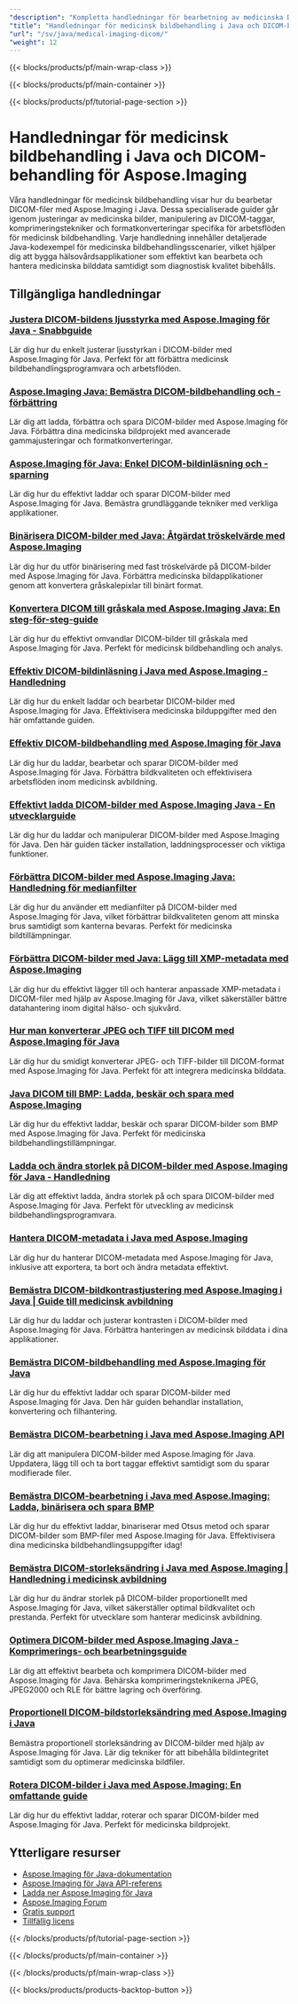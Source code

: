```yaml
---
"description": "Kompletta handledningar för bearbetning av medicinska DICOM-bilder, justeringar och specialiserade medicinska avbildningsoperationer med Aspose.Imaging för Java."
"title": "Handledningar för medicinsk bildbehandling i Java och DICOM-behandling för Aspose.Imaging"
"url": "/sv/java/medical-imaging-dicom/"
"weight": 12
---
```


{{< blocks/products/pf/main-wrap-class >}}

{{< blocks/products/pf/main-container >}}

{{< blocks/products/pf/tutorial-page-section >}}
# Handledningar för medicinsk bildbehandling i Java och DICOM-behandling för Aspose.Imaging

Våra handledningar för medicinsk bildbehandling visar hur du bearbetar DICOM-filer med Aspose.Imaging i Java. Dessa specialiserade guider går igenom justeringar av medicinska bilder, manipulering av DICOM-taggar, komprimeringstekniker och formatkonverteringar specifika för arbetsflöden för medicinsk bildbehandling. Varje handledning innehåller detaljerade Java-kodexempel för medicinska bildbehandlingsscenarier, vilket hjälper dig att bygga hälsovårdsapplikationer som effektivt kan bearbeta och hantera medicinska bilddata samtidigt som diagnostisk kvalitet bibehålls.

## Tillgängliga handledningar

### [Justera DICOM-bildens ljusstyrka med Aspose.Imaging för Java - Snabbguide](./adjust-dicom-brightness-aspose-imaging-java/)
Lär dig hur du enkelt justerar ljusstyrkan i DICOM-bilder med Aspose.Imaging för Java. Perfekt för att förbättra medicinsk bildbehandlingsprogramvara och arbetsflöden.

### [Aspose.Imaging Java: Bemästra DICOM-bildbehandling och -förbättring](./aspose-imaging-java-load-enhance-dicom-images/)
Lär dig att ladda, förbättra och spara DICOM-bilder med Aspose.Imaging för Java. Förbättra dina medicinska bildprojekt med avancerade gammajusteringar och formatkonverteringar.

### [Aspose.Imaging för Java: Enkel DICOM-bildinläsning och -sparning](./aspose-imaging-java-load-save-dicom-images/)
Lär dig hur du effektivt laddar och sparar DICOM-bilder med Aspose.Imaging för Java. Bemästra grundläggande tekniker med verkliga applikationer.

### [Binärisera DICOM-bilder med Java: Åtgärdat tröskelvärde med Aspose.Imaging](./binarize-dicom-images-fixed-threshold-java-aspose-imaging/)
Lär dig hur du utför binärisering med fast tröskelvärde på DICOM-bilder med Aspose.Imaging för Java. Förbättra medicinska bildapplikationer genom att konvertera gråskalepixlar till binärt format.

### [Konvertera DICOM till gråskala med Aspose.Imaging Java: En steg-för-steg-guide](./dicom-to-grayscale-aspose-imaging-java/)
Lär dig hur du effektivt omvandlar DICOM-bilder till gråskala med Aspose.Imaging för Java. Perfekt för medicinsk bildbehandling och analys.

### [Effektiv DICOM-bildinläsning i Java med Aspose.Imaging - Handledning](./master-dicom-image-loading-aspose-imaging-java/)
Lär dig hur du enkelt laddar och bearbetar DICOM-bilder med Aspose.Imaging för Java. Effektivisera medicinska bilduppgifter med den här omfattande guiden.

### [Effektiv DICOM-bildbehandling med Aspose.Imaging för Java](./master-dicom-processing-aspose-imaging-java/)
Lär dig hur du laddar, bearbetar och sparar DICOM-bilder med Aspose.Imaging för Java. Förbättra bildkvaliteten och effektivisera arbetsflöden inom medicinsk avbildning.

### [Effektivt ladda DICOM-bilder med Aspose.Imaging Java - En utvecklarguide](./load-dicom-images-aspose-imaging-java/)
Lär dig hur du laddar och manipulerar DICOM-bilder med Aspose.Imaging för Java. Den här guiden täcker installation, laddningsprocesser och viktiga funktioner.

### [Förbättra DICOM-bilder med Aspose.Imaging Java: Handledning för medianfilter](./apply-median-filter-dicom-images-aspose-imaging-java/)
Lär dig hur du använder ett medianfilter på DICOM-bilder med Aspose.Imaging för Java, vilket förbättrar bildkvaliteten genom att minska brus samtidigt som kanterna bevaras. Perfekt för medicinska bildtillämpningar.

### [Förbättra DICOM-bilder med Java: Lägg till XMP-metadata med Aspose.Imaging](./java-dicom-xmp-metadata-aspose-imaging/)
Lär dig hur du effektivt lägger till och hanterar anpassade XMP-metadata i DICOM-filer med hjälp av Aspose.Imaging för Java, vilket säkerställer bättre datahantering inom digital hälso- och sjukvård.

### [Hur man konverterar JPEG och TIFF till DICOM med Aspose.Imaging för Java](./convert-jpeg-tiff-to-dicom-aspose-imaging-java/)
Lär dig hur du smidigt konverterar JPEG- och TIFF-bilder till DICOM-format med Aspose.Imaging för Java. Perfekt för att integrera medicinska bilddata.

### [Java DICOM till BMP: Ladda, beskär och spara med Aspose.Imaging](./java-dicom-crop-save-bmp-aspose-imaging/)
Lär dig hur du effektivt laddar, beskär och sparar DICOM-bilder som BMP med Aspose.Imaging för Java. Perfekt för medicinska bildbehandlingstillämpningar.

### [Ladda och ändra storlek på DICOM-bilder med Aspose.Imaging för Java - Handledning](./load-resize-dicom-aspose-imaging-java/)
Lär dig att effektivt ladda, ändra storlek på och spara DICOM-bilder med Aspose.Imaging för Java. Perfekt för utveckling av medicinsk bildbehandlingsprogramvara.

### [Hantera DICOM-metadata i Java med Aspose.Imaging](./manage-dicom-metadata-aspose-imaging-java/)
Lär dig hur du hanterar DICOM-metadata med Aspose.Imaging för Java, inklusive att exportera, ta bort och ändra metadata effektivt.

### [Bemästra DICOM-bildkontrastjustering med Aspose.Imaging i Java | Guide till medicinsk avbildning](./load-adjust-dicom-image-contrast-aspose-imaging-java/)
Lär dig hur du laddar och justerar kontrasten i DICOM-bilder med Aspose.Imaging för Java. Förbättra hanteringen av medicinsk bilddata i dina applikationer.

### [Bemästra DICOM-bildbehandling med Aspose.Imaging för Java](./loading-saving-dicom-images-aspose-imaging-java/)
Lär dig hur du effektivt laddar och sparar DICOM-bilder med Aspose.Imaging för Java. Den här guiden behandlar installation, konvertering och filhantering.

### [Bemästra DICOM-bearbetning i Java med Aspose.Imaging API](./master-dicom-image-processing-aspose-imaging-java/)
Lär dig att manipulera DICOM-bilder med Aspose.Imaging för Java. Uppdatera, lägg till och ta bort taggar effektivt samtidigt som du sparar modifierade filer.

### [Bemästra DICOM-bearbetning i Java med Aspose.Imaging: Ladda, binärisera och spara BMP](./loading-processing-dicom-aspose-imaging-java/)
Lär dig hur du effektivt laddar, binariserar med Otsus metod och sparar DICOM-bilder som BMP-filer med Aspose.Imaging för Java. Effektivisera dina medicinska bildbehandlingsuppgifter idag!

### [Bemästra DICOM-storleksändring i Java med Aspose.Imaging | Handledning i medicinsk avbildning](./master-dicom-resizing-aspose-imaging-java/)
Lär dig hur du ändrar storlek på DICOM-bilder proportionellt med Aspose.Imaging för Java, vilket säkerställer optimal bildkvalitet och prestanda. Perfekt för utvecklare som hanterar medicinsk avbildning.

### [Optimera DICOM-bilder med Aspose.Imaging Java - Komprimerings- och bearbetningsguide](./dicom-image-processing-aspose-imaging-java/)
Lär dig att effektivt bearbeta och komprimera DICOM-bilder med Aspose.Imaging för Java. Behärska komprimeringsteknikerna JPEG, JPEG2000 och RLE för bättre lagring och överföring.

### [Proportionell DICOM-bildstorleksändring med Aspose.Imaging i Java](./proportional-dicom-image-resizing-aspose-imaging-java/)
Bemästra proportionell storleksändring av DICOM-bilder med hjälp av Aspose.Imaging för Java. Lär dig tekniker för att bibehålla bildintegritet samtidigt som du optimerar medicinska bildfiler.

### [Rotera DICOM-bilder i Java med Aspose.Imaging: En omfattande guide](./load-rotate-dicom-images-aspose-imaging-java/)
Lär dig hur du effektivt laddar, roterar och sparar DICOM-bilder med Aspose.Imaging för Java. Perfekt för medicinska bildprojekt.

## Ytterligare resurser

- [Aspose.Imaging för Java-dokumentation](https://docs.aspose.com/imaging/java/)
- [Aspose.Imaging för Java API-referens](https://reference.aspose.com/imaging/java/)
- [Ladda ner Aspose.Imaging för Java](https://releases.aspose.com/imaging/java/)
- [Aspose.Imaging Forum](https://forum.aspose.com/c/imaging)
- [Gratis support](https://forum.aspose.com/)
- [Tillfällig licens](https://purchase.aspose.com/temporary-license/)

{{< /blocks/products/pf/tutorial-page-section >}}

{{< /blocks/products/pf/main-container >}}

{{< /blocks/products/pf/main-wrap-class >}}

{{< blocks/products/products-backtop-button >}}